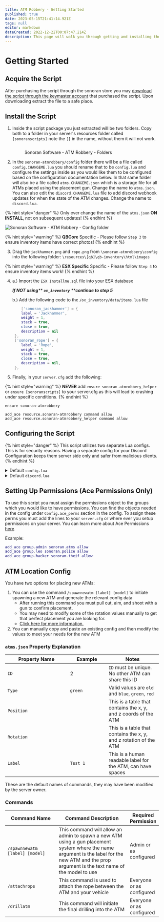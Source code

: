 ```yaml
---
title: ATM Robbery - Getting Started
published: true
date: 2023-05-15T21:41:14.921Z
tags: null
editor: markdown
dateCreated: 2022-12-22T00:07:47.214Z
description: This page will walk you through getting and installing the ATM Robbery script.
---
```


# Getting Started

## Acquire the Script

After purchasing the script through the sonoran store you may [download the script through the keymaster account](../../general/tebex-assets.md) that purchased the script. Upon downloading extract the file to a safe place.

## Install the Script

1.  Inside the script package you just extracted will be two folders. Copy both to a folder in your server's resources folder called `[sonoranscripts]` note the `[]` in the name, without them it will not work.&#x20;

    <figure><img src="../../atm-robbery/atm_file.png" alt=""><figcaption><p>Sonoran Software - ATM Robbery - Folders</p></figcaption></figure>
2. In the `sonoran-atmrobbery/config` folder there will be a file called `config.CHANGEME.lua` you should rename that to be `config.lua` and configure the settings inside as you would like them to be configured based on the configuration documentation below. In that same folder will also be a file called `atms.CHANGEME.json` which is a storage file for all ATMs placed using the placement gun. Change the name to `atms.json`. You can also edit the `discord.CHANGEME.lua` file to add discord webhook updates for when the state of the ATM changes. Change the name to `discord.lua`.

{% hint style="danger" %}
Only ever change the name of the `atms.json` **ON INSTALL**, not on subsequent updates!
{% endhint %}

![Sonoran Software - ATM Robbery - Config folder](../../evidence-camera/config-folder.png)

{% hint style="warning" %}
**QBCore** Specific - Please follow `Step 3` to ensure inventory items have correct photos!
{% endhint %}

3. Drag the `jackhammer.png` and `rope.png` from `\sonoran-atmrobbery\config` into the following folder: `\resources\[qb]\qb-inventory\html\images`

{% hint style="warning" %}
**ESX Specific** Specific - Please follow `Step 4` to ensure inventory items work!
{% endhint %}

4.  a.) Import the `ESX Installme.sql` file into your ESX database

    _**If NOT using**** ****`ox_inventory`**** ****continue to step 5**_

    b.) Add the following code to the `/ox_inventory/data/items.lua` file

    ```lua
    	['sonoran_jackhammer'] = {
     	label = 'Jackhammer',
     	weight = 1,
     	stack = true,
     	close = true,
     	description = nil
     },
     ['sonoran_rope'] = {
     	label = 'Rope',
     	weight = 1,
     	stack = true,
     	close = true,
     	description = nil,
     },
    ```
5. Finally, in your `server.cfg` add the following:

{% hint style="warning" %}
**NEVER** add `ensure sonoran-atmrobbery_helper` or `ensure [sonoranscripts]` to your server.cfg as this will lead to crashing under specific conditions.
{% endhint %}

```
ensure sonoran-atmrobbery

add_ace resource.sonoran-atmrobbery command allow
add_ace resource.sonoran-atmrobbery_helper command allow
```

## Configuring the Script

{% hint style="danger" %}
This script utilizes two separate Lua configs. This is for security reasons. Having a separate config for your Discord Configuration keeps them server side only and safer from malicious clients.
{% endhint %}

<details>

<summary>Default <code>config.lua</code></summary>

```lua
Config = {}
-- General Configuration Section --
Config.configuration_version = 1.1
Config.debug_mode = false -- Only useful for developers and if support asks you to enable it
Config.permissionMode = "ace" -- Available Options: ace, framework, custom
Config.auto_config = false

-- Ace Permissions Section --
Config.acePerms = {
    aceObjectPlace = "sonoran.atms", -- Select the ace for placing new ATM's and using admin repair
    aceObjectNotifications = "sonoran.police", -- Select the ace for receiving in-game notifications
    aceObjectCanSteal = "sonoran.theif", -- Select the ace for being allowed to steal ATM's
}

-- Framework Related Settings --
Config.framework = {
    frameworkType = "qb-core", -- This setting controls which framework is in use options are esx or qb-core
    policeJobNames = {"police"}, -- An array of job names that should receive notifications
    inventoryType = "normal", -- Which inventory you would like to use normal, quasar, ox_inventory (OX Will only work for ESX Legacy as of now)
    allowedToPlaceGroups = {"admin"}, -- The permission group that should be allowed to place new systems
    theifJobNames = {"unemployed"}, -- An array of job names that should receive notification_message
    useTheifJobListAsBlacklist = false, -- This will treat the theif job list as a blacklist rather than a whitelist
    reward = {
        amountRange = {10000, 20000}, -- The range of money they can recieve
        rewardType = "cash", -- The type of money they will recieve
        rewardItems = false,
        Items = {
            {item= "ITEM_NAME", amount = 3},
        }
    },
}

-- Configuration For Custom Permissions Handling --
Config.custom = {
    checkPermsServerSide = true, -- If true the permission event will be sent out to the server side resource, this is recommended
    permissionCheck = function(_, type) -- This function will always be called server side.
        if type == 0 then -- Check for admin
            return true or false -- Return true if they have admin, return false if they don't
        elseif type == 1 then -- Check for notification perms
            return true or false -- Return true if they have permissions, return false if they don't
        elseif type == 2 then -- Check for hacker perms
            return true or false -- Return true if they have permissions, return false if they don't
        elseif type == 3 then -- Check for repair perms
            return true or false -- Return true if they have permissions, return false if they don't
        end
    end
}

Config.atmModels = {
    ['old'] = -870868698,
    ['blue'] = -1126237515,
    ['red'] = -1364697528,
    ['green'] = 506770882
}

-- Choose Custom Command Names --
Config.commands = {
    placementGun = 'spawnnewatm', -- Command used to start the placement gun
    -- addWinch = 'addwinch', -- IN DEVELOPMENT
    -- removeWinch = 'removewinch', -- IN DEVELOPMENT
    withRope = 'attachrope', -- Command used to steal ATMs with rope
    drillATM = 'drillatm', -- Command used to initiate the final drilling into an atm
}

-- Feature Settings That Don't Require Other Resources --
Config.standaloneFeatures = {
    showNotificationBlipsForPolice = true, -- Should police see a blip when a car is pinged?
    blipsExpireAfterSeconds = 90, -- Number of seconds before the blip type above is removed
    enable_auto_update = true, -- Should the script automatically update itself, it will check for updates regardless
    delayForNotifyingStealing = 10000, -- Time in miliseconds between a successful hack and notification going out, set to 0 to disable delay
    distToDrill = 10, -- The distance a player must be from the inital location of the ATM robbery to begin drilling into the atm
}

--[[
    Placeholder list:
    {{POSTAL}} = Postal
    {{EVENT_TYPE}} = Event Type
    {{ATM_NAME}} = ATM Name
]]


-- Settings For Integrations With Other Resources --
Config.integration = {
    SonoranCAD_integration = {
        use = true, -- Should any of the options below be used? Integration with this script requires at least a Plus subscription.
        addLiveMapBlips = true, -- Should blips for the power systems be added to the live map? This requires the Pro SonoranCAD plan
        enable911Calls = true, -- Should 911 calls be generated in the CAD when a BOLO vehicle or speeder is detected?
        ["911_caller"] = "Automated ATM Alerts", -- Who should the 911 call appear to be from?
        ["911_message"] = "{{EVENT_TYPE}} Alert at ATM with name {{ATM_NAME}}", -- Configurable 911 call description
        nearestPostalPlugin = "nearest-postal", -- If you want to use postals, what is the exact name of your postals script?
        disableInGameWithDispatch = false, -- If true disables in-game notifications when dispatch is online in CAD
        disableCadWithoutDispatch = false -- If true disables CAD notifications when dispatch is offline in CAD
    }
}

-- Notification Settings --
Config.notifications = {
    type = "native", -- Available options: native, pNotify, okokNotify, or cadonly
    notificationTitle = "{{EVENT_TYPE}}", -- Notification Title for methods that support it
    -- Uncomment line below and comment line 105 if you plan to use pNotify
    -- notificationMessage = "<b>{{EVENT_TYPE}} Alert</b></br>Alert at ATM with name {{ATM_NAME}}"
    notificationMessage = "{{EVENT_TYPE}} Alert\nAlert at ATM with name {{ATM_NAME}}", -- The text of the notification
}

-- Vehicle Settings --
Config.vehicles = {
    ['DLOADER'] = {
        trunk = true,
        pull = true,
    },
    ['OPENWHEEL2'] = {
        trunk = false,
        pull = false,
    }
}

-- Translation Settings --
Config.lang = {
    general = {
        drillAtm = 'Press ~g~E ~w~to begin stealing the ATM',
        tooHot = 'The drill got too ~r~hot~w~ and broke!\nATM robbery ~r~failed~w~!',
        robCanceled = 'The ATM robbery was ~r~canceled~w~.',
        drillSuccess = 'The ATM has been successfully drilled into.\nReady for winch',
        inVeh = 'You get out of the vehicle to do this!',
        -- alrWinch = 'This vehicle already has a winch',
        -- winchAttach = 'The winch has been attached to this vehicle!',
        -- winchDetached = 'The winch has been detached from this vehicle!',
        -- noWinchDetected = 'This vehicle does not have a winch!',
        noVehNearby = 'There is no vehicle nearby!',
        noAtmNearby = 'There is no ATM nearby!',
        noAttachedAtm = 'There is no ATM attached!',
        loadAtm = 'Press ~g~H ~w~to load the ATM into your vehicle',
        unloadAtm = 'Press ~g~H ~w~to unload the ATM from your vehicle'
    },
    commands = {
        alrSpawning = '[Err] You are already spawning an ATM. Please cancel current spawn first!',
        atmPlaced = 'ATM Placed!',
        spawnNew = 'Spawn a new ATM and save it to the config based on pointing a gun',
        labelText = 'The label you want to apply to the shot spotter',
        atmTypes = 'The type of ATM model to spawn. (old, blue, red, green)',
        -- addWinch = 'Add a winch to your nearby vehicle', -- IN DEVELOPMENT
        -- removeWinch = 'Remove a winch to your nearby vehicle', -- IN DEVELOPMENT
        withRope = 'Use a rope to steal the ATM',
        drillATM = 'Initiate the final drilling into the ATM'

    },
    cadCall = {
        callDesc = 'This is an automated call from an ATM alarm',
        callerName = 'Automated ATM Alarm'
    }
}

```

</details>

<details>

<summary>Default <code>discord.lua</code></summary>

```lua
DiscordConfig = {
    enabled = false, -- Should discord webhooks be used?
    webhook_url = '', -- See https://support.discord.com/hc/en-us/articles/228383668-Intro-to-Webhooks
    webhook_title = '{{EVENT_TYPE}} Alert', -- The title of the webhook embed
    webhook_message = 'An ATM on {{STREET}} ({{POSTAL}}) is currently being stolen' -- The message that the webhook displays
}
```

</details>

## Setting Up Permissions (Ace Permissions Only)

To use this script you must assign the permissions object to the groups which you would like to have permissions. You can find the objects needed in the config under `Config.ace_perms` section in the config. To assign these perms you must add the lines to your `server.cfg` or where ever you setup permissions on your server. You can learn more about Ace Permissions [here](https://forum.cfx.re/t/basic-aces-principals-overview-guide/90917).

Example:

```lua
add_ace group.admin sonoran.atms allow
add_ace group.leo sonoran.police allow
add_ace group.hacker sonoran.theif allow
```

## ATM Location Config

You have two options for placing new ATMs:

1. You can use the command `/spawnnewatm [label] [model]` to initiate spawning a new ATM and generate the relevant config data
   * After running this command you must pull out, aim, and shoot with a gun to confirm placement.
   * You may need to modify some of the rotation values manually to get that perfect placement you are looking for.
   * [Click here for more information.](../../general/gun-placement.md)
2. You can manually copy and paste an existing config and then modify the values to meet your needs for the new ATM

### `atms.json` Property Explanation

<table><thead><tr><th width="189">Property Name</th><th width="110.33333333333331">Example</th><th>Notes</th></tr></thead><tbody><tr><td><code>ID</code></td><td>2</td><td><code>ID</code> must be unique. No other ATM can share this ID</td></tr><tr><td><code>Type</code></td><td><code>green</code></td><td>Valid values are <code>old</code> and <code>blue</code>, <code>green</code>, <code>red</code></td></tr><tr><td><code>Position</code></td><td></td><td>This is a table that contains the x, y, and z coords of the ATM</td></tr><tr><td><code>Rotation</code></td><td></td><td>This is a table that contains the x, y, and z rotation of the ATM</td></tr><tr><td><code>Label</code></td><td><code>Test 1</code></td><td>This is a human readable label for the ATM, can have spaces</td></tr></tbody></table>

These are the default names of commands, they may have been modified by the server owner.

### Commands

<table><thead><tr><th width="199">Command Name</th><th width="325.3333333333333">Command Description</th><th>Required Permission</th></tr></thead><tbody><tr><td><code>/spawnnewatm [label] [model]</code></td><td>This command will allow an admin to spawn a new ATM using a gun placement system where the name argument is the label for the new ATM and the prop argument is the text name of the model to use</td><td>Admin or as configured</td></tr><tr><td><code>/attachrope</code></td><td>This command is used to attach the rope between the ATM and your vehicle</td><td>Everyone or as configured</td></tr><tr><td><code>/drillatm</code></td><td>This command will initiate the final drilling into the ATM</td><td>Everyone or as configured</td></tr></tbody></table>
